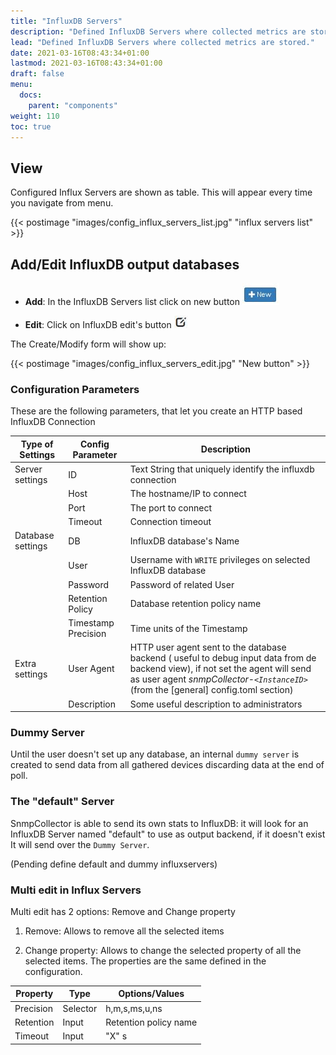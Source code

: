```yaml
---
title: "InfluxDB Servers"
description: "Defined InfluxDB Servers where collected metrics are stored."
lead: "Defined InfluxDB Servers where collected metrics are stored."
date: 2021-03-16T08:43:34+01:00
lastmod: 2021-03-16T08:43:34+01:00
draft: false
menu:
  docs:
    parent: "components"
weight: 110
toc: true
---
```



## View

Configured Influx Servers are shown as table. This will appear every time you navigate from menu.

{{< postimage "images/config_influx_servers_list.jpg" "influx servers list" >}}


## Add/Edit InfluxDB output databases

- **Add**: In the InfluxDB Servers list click on new button ![New Button](images/new_button.JPG)

- **Edit**: Click on InfluxDB edit's button ![Edit Button](images/edit_button.JPG)

The Create/Modify form will show up:

{{< postimage "images/config_influx_servers_edit.jpg" "New button" >}}

### Configuration Parameters

These are the following parameters, that let you create an HTTP based InfluxDB Connection

Type of Settings| Config Parameter| Description
-----------------|-----------------|-----------------
Server settings| ID| Text String that uniquely identify the influxdb connection
| | Host| The hostname/IP to connect
| | Port| The port to connect
| | Timeout| Connection timeout
Database settings| DB| InfluxDB database's Name
| | User| Username with `WRITE` privileges on selected InfluxDB database
| | Password| Password of related User
| | Retention Policy| Database retention policy name
| | Timestamp Precision| Time units of the Timestamp
Extra settings| User Agent| HTTP user agent sent to the database backend ( useful to debug input data from de backend view), if not set the agent will send as user agent _snmpCollector-`<InstanceID>`_ (from the [general] config.toml section)
| | Description| Some useful description to administrators

### Dummy Server 

Until the user doesn't set up any database, an internal `dummy server` is created to send data from all gathered devices discarding data at the end of poll.

### The "default" Server
SnmpCollector is able to send its own stats to InfluxDB: it will look for an InfluxDB Server named "default" to use as output backend, if it doesn't exist It will send over the `Dummy Server`.

(Pending define default and dummy influxservers)

### Multi edit in Influx Servers

Multi edit has 2 options: Remove and Change property

1. Remove: Allows to remove all the selected items

2. Change property: Allows to change the selected property of all the selected items. The properties are the same defined in the configuration.

Property| Type| Options/Values
----------------|----------------|----------------
Precision| Selector| h,m,s,ms,u,ns
Retention| Input| Retention policy name
Timeout| Input| "X" s

